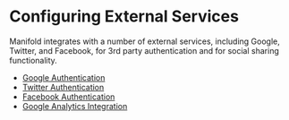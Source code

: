 # Configuring External Services

Manifold integrates with a number of external services, including Google, Twitter, and Facebook, for 3rd party authentication and for social sharing functionality.

* [Google Authentication](google.md)
* [Twitter Authentication](twitter.md)
* [Facebook Authentication](facebook.md)
* [Google Analytics Integration ](google-analytics.md)



